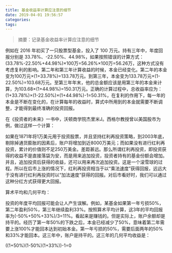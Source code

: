 ```yaml
---
title: 基金收益率计算应注意的细节
date: 2019-04-01 19:56:57
categories:
tags:
---
```


> 摘要：记录基金收益率计算应注意的细节

<!-- more -->

例如在 2016 年初买了一只股票型基金，投入了 100 万元。持有三年中，年度回报分别是 33.78%、-22.50%、44.98%，如果按照错误的计算方式：(33.78%-22.50%+44.98%)×100万=56.26%×100万=56.26万，这种方式没有考虑复利的影响。第二年和第三年计算收益的时候，本金已经变化。第二年的本金变为100万元×(1+33.78%)=133.78万元。到第三年，本金变为133.78万元×(1-22.50%)=103.68万元。至第三年年末，他的总金额应该是用第三年的本金来计算，为103.68×(1+44.98%)=150.31万元。正确的计算过程中，总收益率应为：(1+33.78%)×(1-22.50%)×(1+44.98%)-1=50.31%，在复利的作用下，每一年的本金是不断在变化的，在计算每年的收益时，算式中所用到的本金就需要不断调整，才能得到最终准确的投资回报。

在《投资者的未来》一书中，沃顿商学院杰里米J。西格尔教授曾以美国股市为例，做过这样一个计算：

如果在1871年将1万美元用于投资股票，并且坚持红利再投资策略，到2003年底，剔除掉通货膨胀的因素后，账户将增加到近8000万美元；而如果没有进行红利再投资，累计的价值则不足250万美金。差距甚远。那么所谓红利再投资，即投资获得的收益不是直接落袋为安，而是用来追加投资，投资者持有的基金份额会增加。并且，追加投资后获得的收益，还可以用来再次追加投资。这是一个滚雪球的过程。所以在后市上涨的情况下，红利再投资相当于以“乘法速度”获得回报，远远大于没有进行红利再投资时以“加法速度”获得的回报。对后市看好时，我们可以通过这种分红方式获得更大回报。

算术平均和几何平均：

投资的年度平均回报可能会让人产生误解。例如，某基金如果第一年亏损50%，第二年盈利50%，第三年继续盈利33%。按照算术平均计算，这3年的平均回报率为(-50%+50%+33%)/3=11%。看起来是赚钱的。但是实际上，账户余额却是持平的。经历了第一年50%的下跌之后，本金已经减少了50%，意味着第二年需要上涨100%才能回本达到初始本金。第一年亏损的50%，需要后面两年的50%和33%才能回本。这三年中，账户是持平的。这三年的几何平均收益是：

((1+50%)(1-50%)(1+33%))-1=0

